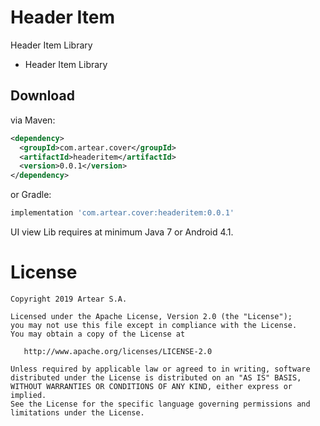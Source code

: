 # Header Item
Header Item Library

- Header Item Library


Download
--------
via Maven:
```xml
<dependency>
  <groupId>com.artear.cover</groupId>
  <artifactId>headeritem</artifactId>
  <version>0.0.1</version>
</dependency>
```
or Gradle:
```groovy
implementation 'com.artear.cover:headeritem:0.0.1'
```
UI view Lib requires at minimum Java 7 or Android 4.1.

License
=======

    Copyright 2019 Artear S.A.

    Licensed under the Apache License, Version 2.0 (the "License");
    you may not use this file except in compliance with the License.
    You may obtain a copy of the License at

       http://www.apache.org/licenses/LICENSE-2.0

    Unless required by applicable law or agreed to in writing, software
    distributed under the License is distributed on an "AS IS" BASIS,
    WITHOUT WARRANTIES OR CONDITIONS OF ANY KIND, either express or implied.
    See the License for the specific language governing permissions and
    limitations under the License.
